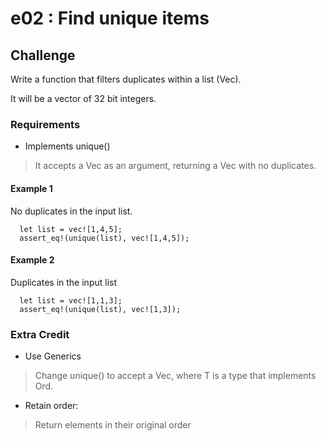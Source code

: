 # e02 : Find unique items

## Challenge 

Write a function that filters duplicates within a list (Vec<i32>).

It will be a vector of 32 bit integers.

### Requirements

- Implements unique()

> It accepts a Vec<i32> as an argument, returning a Vec<i32> with no duplicates.

#### Example 1 

No duplicates in the input list.

```
  let list = vec![1,4,5];
  assert_eq!(unique(list), vec![1,4,5]);
```

#### Example 2

Duplicates in the input list

```
  let list = vec![1,1,3];
  assert_eq!(unique(list), vec![1,3]);
```

### Extra Credit

- Use Generics

> Change unique() to accept a Vec<T>, where T is a type that implements Ord.

- Retain order:

> Return elements in their original order





